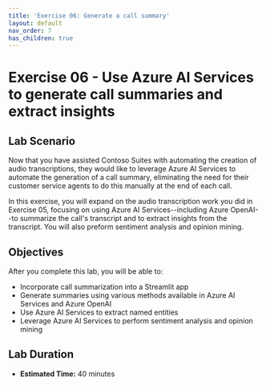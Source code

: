 ```yaml
---
title: 'Exercise 06: Generate a call summary'
layout: default
nav_order: 7
has_children: true
---
```


# Exercise 06 - Use Azure AI Services to generate call summaries and extract insights

## Lab Scenario

Now that you have assisted Contoso Suites with automating the creation of audio transcriptions, they would like to leverage Azure AI Services to automate the generation of a call summary, eliminating the need for their customer service agents to do this manually at the end of each call.

In this exercise, you will expand on the audio transcription work you did in Exercise 05, focusing on using Azure AI Services--including Azure OpenAI--to summarize the call's transcript and to extract insights from the transcript. You will also preform sentiment analysis and opinion mining.

## Objectives

After you complete this lab, you will be able to:

* Incorporate call summarization into a Streamlit app
* Generate summaries using various methods available in Azure AI Services and Azure OpenAI
* Use Azure AI Services to extract named entities
* Leverage Azure AI Services to perform sentiment analysis and opinion mining

## Lab Duration

* **Estimated Time:** 40 minutes
